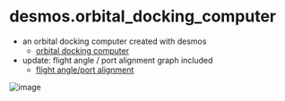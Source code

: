 # desmos.orbital_docking_computer
+ an orbital docking computer created with desmos
  - [orbital docking computer](https://www.desmos.com/calculator/1ujdmm67rz)
+ update: flight angle / port alignment graph included
  - [flight angle/port alignment](https://www.desmos.com/calculator/jjsjxqiy5i)

![image](https://user-images.githubusercontent.com/40836157/206855805-87bd63c9-aeaf-4ce6-9f5e-38ec0025ae89.png)
